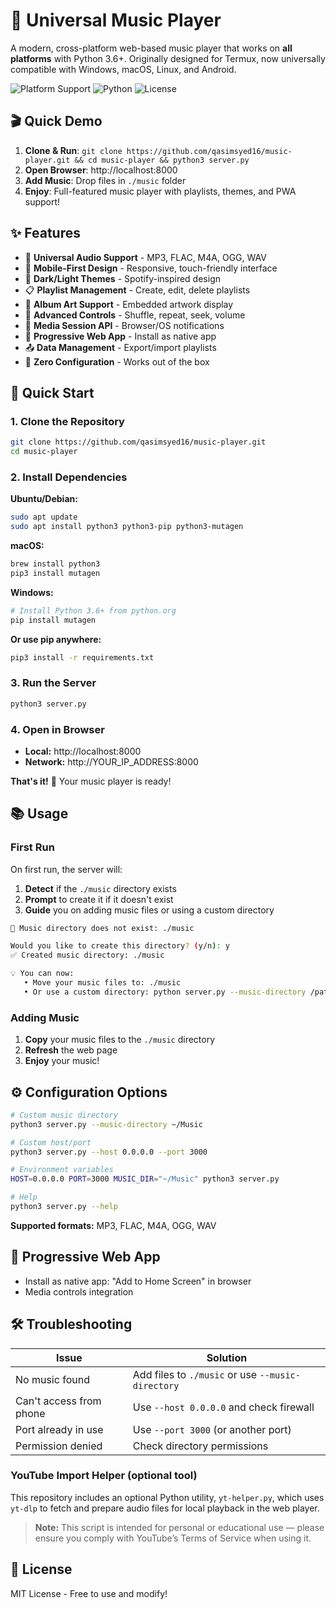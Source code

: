# 🎵 Universal Music Player

A modern, cross-platform web-based music player that works on **all platforms** with Python 3.6+. Originally designed for Termux, now universally compatible with Windows, macOS, Linux, and Android.

![Platform Support](https://img.shields.io/badge/platform-Windows%20%7C%20macOS%20%7C%20Linux%20%7C%20Android-blue)
![Python](https://img.shields.io/badge/python-3.6%2B-green)
![License](https://img.shields.io/badge/license-MIT-blue)

## 🎬 Quick Demo

1. **Clone & Run**: `git clone https://github.com/qasimsyed16/music-player.git && cd music-player && python3 server.py`
2. **Open Browser**: http://localhost:8000
3. **Add Music**: Drop files in `./music` folder
4. **Enjoy**: Full-featured music player with playlists, themes, and PWA support!

## ✨ Features

- 🎵 **Universal Audio Support** - MP3, FLAC, M4A, OGG, WAV
- 📱 **Mobile-First Design** - Responsive, touch-friendly interface
- 🌙 **Dark/Light Themes** - Spotify-inspired design
- 📋 **Playlist Management** - Create, edit, delete playlists
- 🎨 **Album Art Support** - Embedded artwork display
- 🔀 **Advanced Controls** - Shuffle, repeat, seek, volume
- 📳 **Media Session API** - Browser/OS notifications
- 💾 **Progressive Web App** - Install as native app
- 📤 **Data Management** - Export/import playlists
- 🚀 **Zero Configuration** - Works out of the box

## 🚀 Quick Start

### 1. Clone the Repository
```bash
git clone https://github.com/qasimsyed16/music-player.git
cd music-player
```

### 2. Install Dependencies

**Ubuntu/Debian:**
```bash
sudo apt update
sudo apt install python3 python3-pip python3-mutagen
```

**macOS:**
```bash
brew install python3
pip3 install mutagen
```

**Windows:**
```bash
# Install Python 3.6+ from python.org
pip install mutagen
```

**Or use pip anywhere:**
```bash
pip3 install -r requirements.txt
```

### 3. Run the Server
```bash
python3 server.py
```

### 4. Open in Browser
- **Local:** http://localhost:8000
- **Network:** http://YOUR_IP_ADDRESS:8000

**That's it!** 🎉 Your music player is ready!

## 📚 Usage

### First Run
On first run, the server will:
1. **Detect** if the `./music` directory exists
2. **Prompt** to create it if it doesn't exist
3. **Guide** you on adding music files or using a custom directory

```bash
📁 Music directory does not exist: ./music

Would you like to create this directory? (y/n): y
✅ Created music directory: ./music

💡 You can now:
   • Move your music files to: ./music
   • Or use a custom directory: python server.py --music-directory /path/to/your/music
```

### Adding Music
1. **Copy** your music files to the `./music` directory
2. **Refresh** the web page
3. **Enjoy** your music!

## ⚙️ Configuration Options

```bash
# Custom music directory
python3 server.py --music-directory ~/Music

# Custom host/port  
python3 server.py --host 0.0.0.0 --port 3000

# Environment variables
HOST=0.0.0.0 PORT=3000 MUSIC_DIR="~/Music" python3 server.py

# Help
python3 server.py --help
```

**Supported formats:** MP3, FLAC, M4A, OGG, WAV

## 📱 Progressive Web App

- Install as native app: "Add to Home Screen" in browser
- Media controls integration

## 🛠️ Troubleshooting

| Issue | Solution |
|-------|----------|
| No music found | Add files to `./music` or use `--music-directory` |
| Can't access from phone | Use `--host 0.0.0.0` and check firewall |
| Port already in use | Use `--port 3000` (or another port) |
| Permission denied | Check directory permissions |


### YouTube Import Helper (optional tool)

This repository includes an optional Python utility, `yt-helper.py`, which uses `yt-dlp` to fetch and prepare audio files for local playback in the web player.

> **Note:** This script is intended for personal or educational use — please ensure you comply with YouTube’s Terms of Service when using it.


## 📄 License

MIT License - Free to use and modify!
